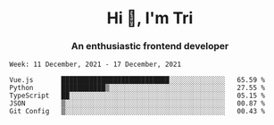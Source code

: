 <h1 align="center">Hi 👋, I'm Tri</h1>
<h3 align="center">An enthusiastic frontend developer</h3>

<!--START_SECTION:waka-->
```text
Week: 11 December, 2021 - 17 December, 2021

Vue.js       ███████████████████████████░░░░░░░░░░░░░░   65.59 % 
Python       ███████████▒░░░░░░░░░░░░░░░░░░░░░░░░░░░░░   27.55 % 
TypeScript   ██░░░░░░░░░░░░░░░░░░░░░░░░░░░░░░░░░░░░░░░   05.15 % 
JSON         ▒░░░░░░░░░░░░░░░░░░░░░░░░░░░░░░░░░░░░░░░░   00.87 % 
Git Config   ▒░░░░░░░░░░░░░░░░░░░░░░░░░░░░░░░░░░░░░░░░   00.43 % 
```
<!--END_SECTION:waka-->
